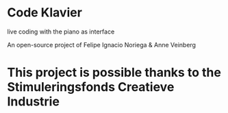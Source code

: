 # Code Klavier
live coding with the piano as interface

An open-source project of Felipe Ignacio Noriega & Anne Veinberg 

# This project is possible thanks to the Stimuleringsfonds Creatieve Industrie
